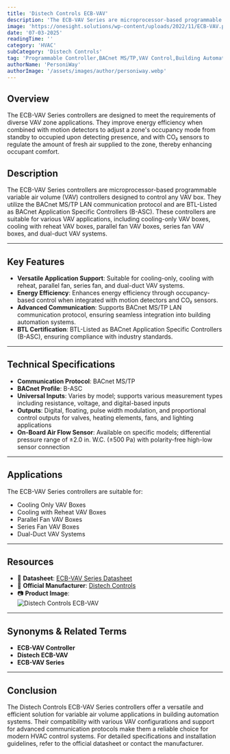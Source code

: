 ```yaml
---
title: 'Distech Controls ECB-VAV'
description: 'The ECB-VAV Series are microprocessor-based programmable variable air volume (VAV) controllers designed to control any VAV box.'
image: 'https://onesight.solutions/wp-content/uploads/2022/11/ECB-VAV.png'
date: '07-03-2025'
readingTime: ''
category: 'HVAC'
subCategory: 'Distech Controls'
tag: 'Programmable Controller,BACnet MS/TP,VAV Control,Building Automation'
authorName: 'PersoniWay'
authorImage: '/assets/images/author/personiway.webp'
---
```


## **Overview**

The ECB-VAV Series controllers are designed to meet the requirements of diverse VAV zone applications. They improve energy efficiency when combined with motion detectors to adjust a zone's occupancy mode from standby to occupied upon detecting presence, and with CO₂ sensors to regulate the amount of fresh air supplied to the zone, thereby enhancing occupant comfort.

## **Description**

The ECB-VAV Series controllers are microprocessor-based programmable variable air volume (VAV) controllers designed to control any VAV box. They utilize the BACnet MS/TP LAN communication protocol and are BTL-Listed as BACnet Application Specific Controllers (B-ASC). These controllers are suitable for various VAV applications, including cooling-only VAV boxes, cooling with reheat VAV boxes, parallel fan VAV boxes, series fan VAV boxes, and dual-duct VAV systems.

---

## **Key Features**

- **Versatile Application Support**: Suitable for cooling-only, cooling with reheat, parallel fan, series fan, and dual-duct VAV systems.
- **Energy Efficiency**: Enhances energy efficiency through occupancy-based control when integrated with motion detectors and CO₂ sensors.
- **Advanced Communication**: Supports BACnet MS/TP LAN communication protocol, ensuring seamless integration into building automation systems.
- **BTL Certification**: BTL-Listed as BACnet Application Specific Controllers (B-ASC), ensuring compliance with industry standards.

---

## **Technical Specifications**

- **Communication Protocol**: BACnet MS/TP
- **BACnet Profile**: B-ASC
- **Universal Inputs**: Varies by model; supports various measurement types including resistance, voltage, and digital-based inputs
- **Outputs**: Digital, floating, pulse width modulation, and proportional control outputs for valves, heating elements, fans, and lighting applications
- **On-Board Air Flow Sensor**: Available on specific models; differential pressure range of ±2.0 in. W.C. (±500 Pa) with polarity-free high-low sensor connection

---

## **Applications**

The ECB-VAV Series controllers are suitable for:

- Cooling Only VAV Boxes
- Cooling with Reheat VAV Boxes
- Parallel Fan VAV Boxes
- Series Fan VAV Boxes
- Dual-Duct VAV Systems

---

## **Resources**

- 📄 **Datasheet**: [ECB-VAV Series Datasheet](https://docs-be.distech-controls.com/bundle/ECB-VAV_SP/raw/resource/enus/ECB-VAV_SP.pdf)
- 🏢 **Official Manufacturer**: [Distech Controls](https://www.distech-controls.com)
- 📷 **Product Image**:  
  ![Distech Controls ECB-VAV](https://onesight.solutions/wp-content/uploads/2022/11/ECB-VAV.png)

---

## **Synonyms & Related Terms**

- **ECB-VAV Controller**
- **Distech ECB-VAV**
- **ECB-VAV Series**

---

## **Conclusion**

The Distech Controls ECB-VAV Series controllers offer a versatile and efficient solution for variable air volume applications in building automation systems. Their compatibility with various VAV configurations and support for advanced communication protocols make them a reliable choice for modern HVAC control systems. For detailed specifications and installation guidelines, refer to the official datasheet or contact the manufacturer.
